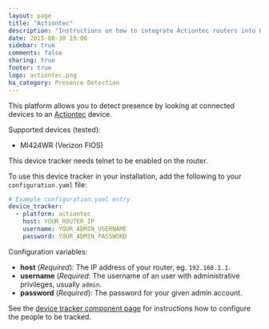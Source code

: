 ```yaml
---
layout: page
title: "Actiontec"
description: "Instructions on how to integrate Actiontec routers into Home Assistant."
date: 2015-08-30 19:00
sidebar: true
comments: false
sharing: true
footer: true
logo: actiontec.png
ha_category: Presence Detection
---
```



This platform allows you to detect presence by looking at connected devices to an [Actiontec](http://www.actiontec.com/) device.

Supported devices (tested):

- MI424WR (Verizon FIOS)

<p class='note warning'>
This device tracker needs telnet to be enabled on the router.
</p>

To use this device tracker in your installation, add the following to your `configuration.yaml` file:

```yaml
# Example configuration.yaml entry
device_tracker:
  - platform: actiontec
    host: YOUR_ROUTER_IP
    username: YOUR_ADMIN_USERNAME
    password: YOUR_ADMIN_PASSWORD
```

Configuration variables:

- **host** (*Required*): The IP address of your router, eg. `192.168.1.1`.
- **username** (*Required*: The username of an user with administrative privileges, usually `admin`.
- **password** (*Required*): The password for your given admin account.

See the [device tracker component page](/components/device_tracker/) for instructions how to configure the people to be tracked.

